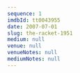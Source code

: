 ```yaml
---
sequence: 1
imdbId: tt0043955
date: 2007-07-01
slug: the-racket-1951
medium: null
venue: null
venueNotes: null
mediumNotes: null
---
```


